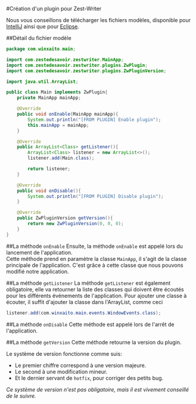 #Création d'un plugin pour Zest-Writer

Nous vous conseillons de télécharger les fichiers modèles, disponible pour [IntelliJ]() ainsi que pour [Eclipse]().

##Détail du fichier modèle

```java
package com.winxaito.main;

import com.zestedesavoir.zestwriter.MainApp;
import com.zestedesavoir.zestwriter.plugins.ZwPlugin;
import com.zestedesavoir.zestwriter.plugins.ZwPluginVersion;

import java.util.ArrayList;

public class Main implements ZwPlugin{
    private MainApp mainApp;

    @Override
    public void onEnable(MainApp mainApp){
        System.out.println("[FROM PLUGIN] Enable plugin");
        this.mainApp = mainApp;
    }

    @Override
    public ArrayList<Class> getListener(){
        ArrayList<Class> listener = new ArrayList<>();
        listener.add(Main.class);

        return listener;
    }

    @Override
    public void onDisable(){
        System.out.println("[FROM PLUGIN] Disable plugin");
    }

    @Override
    public ZwPluginVersion getVersion(){
        return new ZwPluginVersion(0, 0, 0);
    }
}
```

##La méthode `onEnable`
Ensuite, la méthode `onEnable` est appelé lors du lancement de l'application.  
Cette méthode prend en paramètre la classe `MainApp`, il s'agit de la classe principale de l'application.
C'est grâce à cette classe que nous pouvons modifié notre application.

##La méthode `getListener`
La méthode `getListener` est également obligatoire, elle va retourner la liste des classes qui doivent être écoutés pour les différents événements de l'application.
Pour ajouter une classe à écouter, il suffit d'ajouter la classe dans l'ArrayList, comme ceci
 
```java
listener.add(com.winxaito.main.events.WindowEvents.class);
```

##La méthode `onDisable`
Cette méthode est appelé lors de l'arrêt de l'application.

##La méthode `getVersion`
Cette méthode retourne la version du plugin.

Le système de version fonctionne comme suis:

* Le premier chiffre correspond à une version majeure.
* Le second à une modification mineur.
* Et le dernier servant de `hotfix`, pour corriger des petits bug.

*Ce système de version n'est pas obligatoire, mais il est vivement conseillé de le suivre.*